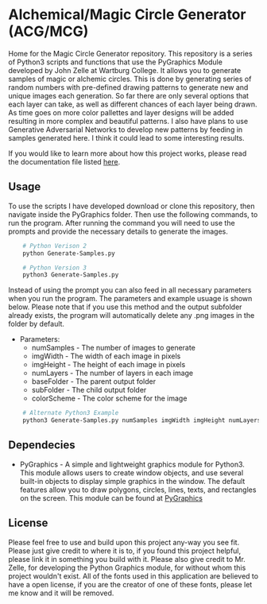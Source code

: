# Alchemical/Magic Circle Generator (ACG/MCG)
Home for the Magic Circle Generator repository. This repository is a series of Python3 scripts and functions that use the PyGraphics Module developed by John Zelle at Wartburg College. It allows you to generate samples of magic or alchemic circles. This is done by generating series of random numbers with pre-defined drawing patterns to generate new and unique images each generation. So far there are only several options that each layer can take, as well as different chances of each layer being drawn. As time goes on more color pallettes and layer designs will be added resulting in more complex and beautiful patterns. I also have plans to use Generative Adversarial Networks to develop new patterns by feeding in samples generated here. I think it could lead to some interesting results. 

If you would like to learn more about how this project works, please read the documentation file listed [here](https://github.com/jzaunegger).

## Usage
To use the scripts I have developed download or clone this repository, then navigate inside the PyGraphics folder. Then use the following commands, to run the program. After running the command you will need to use the prompts and provide the necessary details to generate the images.

```bash
    # Python Verison 2
    python Generate-Samples.py

    # Python Version 3
    python3 Generate-Samples.py
```

Instead of using the prompt you can also feed in all necessary parameters when you run the program. The parameters and example usuage is shown below. Please note that if you use this method and the output subfolder already exists, the program will automatically delete any .png images in the folder by default.

* Parameters:
  * numSamples - The number of images to generate
  * imgWidth - The width of each image in pixels
  * imgHeight - The height of each image in pixels
  * numLayers - The number of layers in each image
  * baseFolder - The parent output folder
  * subFolder - The child output folder
  * colorScheme - The color scheme for the image


```bash
    # Alternate Python3 Example
    python3 Generate-Samples.py numSamples imgWidth imgHeight numLayers baseFolder subFolder colorScheme
```

## Dependecies
* PyGraphics - A simple and lightweight graphics module for Python3. This module allows users to create window objects, and use several built-in objects to display simple graphics in the window. The default features allow you to draw polygons, circles, lines, texts, and rectangles on the screen. This module can be found at [PyGraphics](https://mcsp.wartburg.edu/zelle/python/)

## License
Please feel free to use and build upon this project any-way you see fit. Please just give credit to where it is to, if you found this project helpful, please link it in something you build with it. Please also give credit to Mr. Zelle, for developing the Python Graphics module, for without whom this project wouldn't exist. All of the fonts used in this application are believed to have a open license, if you are the creator of one of these fonts, please let me know and it will be removed.